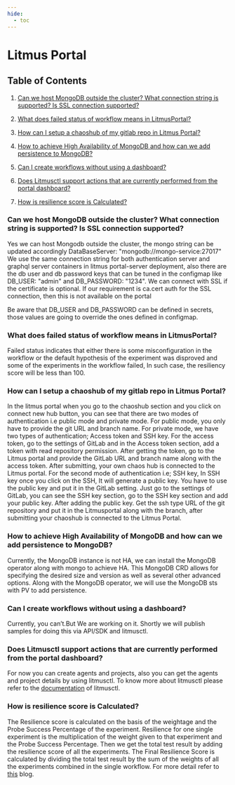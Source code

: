 ```yaml
---
hide:
  - toc
---
```

# Litmus Portal

## Table of Contents

1. [Can we host MongoDB outside the cluster? What connection string is supported? Is SSL connection supported?](#can-we-host-mongodb-outside-the-cluster-what-connection-string-is-supported-is-ssl-connection-supported)

1. [What does failed status of workflow means in LitmusPortal?](#what-does-failed-status-of-workflow-means-in-litmusportal)

1. [How can I setup a chaoshub of my gitlab repo in Litmus Portal?](#how-can-i-setup-a-chaoshub-of-my-gitlab-repo-in-litmus-portal)

1. [How to achieve High Availability of MongoDB and how can we add persistence to MongoDB?](#how-to-achieve-high-availability-of-mongodb-and-how-can-we-add-persistence-to-mongodb)

1. [Can I create workflows without using a dashboard?](#can-i-create-workflows-without-using-a-dashboard)

1. [Does Litmusctl support actions that are currently performed from the portal dashboard?](#does-litmusctl-support-actions-that-are-currently-performed-from-the-portal-dashboard)

1. [How is resilience score is Calculated?](#how-is-resilience-score-is-calculated)

### Can we host MongoDB outside the cluster? What connection string is supported? Is SSL connection supported? 

Yes we can host Mongodb outside the cluster, the mongo string can be updated accordingly DataBaseServer: "mongodb://mongo-service:27017"
We use the same connection string for both authentication server and graphql server containers in litmus portal-server deployment, also there are the db user and db password keys that can be tuned in the configmap like DB_USER: "admin" and DB_PASSWORD: "1234". 
We can connect with SSL if the certificate is optional. If our requirement is ca.cert auth for the SSL connection, then this is not available on the portal

Be aware that DB_USER and DB_PASSWORD can be defined in secrets, those values are going to override the ones defined in configmap.
### What does failed status of workflow means in LitmusPortal?

Failed status indicates that either there is some misconfiguration in the workflow or the default hypothesis of the experiment was disproved and some of the experiments in the workflow failed, In such case, the resiliency score will be less than 100.

### How can I setup a chaoshub of my gitlab repo in Litmus Portal?
  
In the litmus portal when you go to the chaoshub section and you click on connect new hub button, you can see that there are two modes of authentication i.e public mode and private mode. For public mode, you only have to provide the git URL and branch name.
For private mode, we have two types of authentication; Access token and SSH key. For the access token, go to the settings of GitLab and in the Access token section, add a token with read repository permission. After getting the token, go to the Litmus portal and provide the GitLab URL and branch name along with the access token. After submitting, your own chaos hub is connected to the Litmus portal. For the second mode of authentication i.e; SSH key, In SSH key once you click on the SSH, It will generate a public key. You have to use the public key and put it in the GitLab setting. Just go to the settings of GitLab, you can see the SSH key section, go to the SSH key section and add your public key. After adding the public key. Get the ssh type URL of the git repository and put it in the Litmusportal along with the branch, after submitting your chaoshub is connected to the Litmus Portal.

### How to achieve High Availability of MongoDB and how can we add persistence to MongoDB?

Currently, the MongoDB instance is not HA, we can install the MongoDB operator along with mongo to achieve HA. This MongoDB CRD allows for specifying the desired size and version as well as several other advanced options. Along with the MongoDB operator, we will use the MongoDB sts with PV to add persistence.

### Can I create workflows without using a dashboard?

Currently, you can’t.But We are working on it. Shortly we will publish samples for doing this via API/SDK and litmusctl.

###  Does Litmusctl support actions that are currently performed from the portal dashboard?

For now you can create agents and projects, also you can get the agents and project details by using litmusctl. To know more about litmusctl please refer to the [documentation](https://github.com/litmuschaos/litmusctl/blob/master/Usage.md) of litmusctl.

### How is resilience score is Calculated?

The Resilience score is calculated on the basis of the weightage and the Probe Success Percentage of the experiment. Resilience for one single experiment is the multiplication of the weight given to that experiment and the Probe Success Percentage. Then we get the total test result by adding the resilience score of all the experiments. The Final Resilience Score is calculated by dividing the total test result by the sum of the weights of all the experiments combined in the single workflow. For more detail refer to [this](https://dev.to/litmus-chaos/how-the-resilience-score-algorithm-works-in-litmus-1d22) blog.
